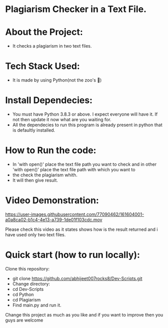 # Plagiarism Checker in a Text File.

# About the Project:
  - It checks a plagiarism in two text files.

# Tech Stack Used:
  - It is made by using Python(not the zoo's 🥲)

# Install Dependecies:
  - You must have Python 3.8.3 or above. I expect everyone will have it. If not then update it now what are you waiting for.
  - All the dependecies to run this program is already present in python that is defaultly installed.

# How to Run the code:

- In 'with open()' place the text file path you want to check and in other 'with open()' place the text file path with which you want to 
- the check the plagiarism whith.
- It will then give result.
  
# Video Demonstration:


https://user-images.githubusercontent.com/77090462/161604001-a0a8ca02-b1c4-4e13-a739-1de01f103cdc.mov

Please check this video as it states shows how is the result returned and i have used only two text files.



# Quick start (how to run locally):

Clone this repository:
- git clone https://github.com/abhijeet007rocks8/Dev-Scripts.git
- Change directory:
- cd Dev-Scripts
- cd Python
- cd Plagiarism
- Find main.py and run it.

Change this project as much as you like and if you want to improve then you guys are welcome
